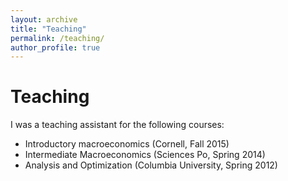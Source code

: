 ```yaml
---
layout: archive
title: "Teaching"
permalink: /teaching/
author_profile: true
---
```


Teaching
======
I was a teaching assistant for the following courses: 

* Introductory macroeconomics (Cornell, Fall 2015)
* Intermediate Macroeconomics (Sciences Po, Spring 2014)
* Analysis and Optimization (Columbia University, Spring 2012)